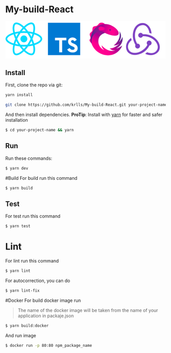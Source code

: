 # My-build-React

![](./logo.png)

## Install
First, clone the repo via git:
```bash
yarn install
```
    
```bash
git clone https://github.com/krlls/My-build-React.git your-project-name
```

And then install dependencies.
**ProTip**: Install with [yarn](https://github.com/yarnpkg/yarn) for faster and safer installation

```bash
$ cd your-project-name && yarn
```

## Run

Run these commands:

```bash
$ yarn dev
```

#Build
For build run this command

```bash
$ yarn build
```

## Test
For test run this command

```bash
$ yarn test
```

# Lint
For lint run this command

```bash
$ yarn lint
```

For autocorrection, you can do
```bash
$ yarn lint-fix
```

#Docker 
For build docker image run
>The name of the docker image will be taken from the name of your application in packaje.json
```bash
$ yarn build:docker
```
And run image
```bash
$ docker run -p 80:80 npm_package_name
```
